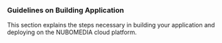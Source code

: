 ### Guidelines on Building Application
This section explains the steps necessary in building your application and deploying on the NUBOMEDIA cloud platform. 
